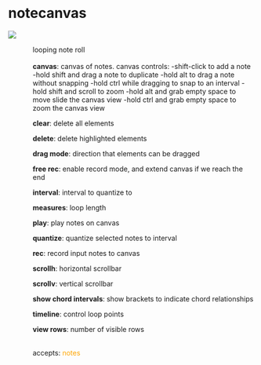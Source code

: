 
<a name=notecanvas></a><br>
# <b>notecanvas</b>
<img src="../images/notecanvas.png"><br>
<div style="display:inline-block;margin-left:50px;">
looping note roll<br/><br/>
<b>canvas</b>: canvas of notes. canvas controls:
-shift-click to add a note
-hold shift and drag a note to duplicate
-hold alt to drag a note without snapping
-hold ctrl while dragging to snap to an interval
-hold shift and scroll to zoom
-hold alt and grab empty space to move slide the canvas view
-hold ctrl and grab empty space to zoom the canvas view<br>

<b>clear</b>: delete all elements<br>

<b>delete</b>: delete highlighted elements<br>

<b>drag mode</b>: direction that elements can be dragged<br>

<b>free rec</b>: enable record mode, and extend canvas if we reach the end<br>

<b>interval</b>: interval to quantize to<br>

<b>measures</b>: loop length<br>

<b>play</b>: play notes on canvas<br>

<b>quantize</b>: quantize selected notes to interval<br>

<b>rec</b>: record input notes to canvas<br>

<b>scrollh</b>: horizontal scrollbar<br>

<b>scrollv</b>: vertical scrollbar<br>

<b>show chord intervals</b>: show brackets to indicate chord relationships<br>

<b>timeline</b>: control loop points<br>

<b>view rows</b>: number of visible rows<br>

<br>accepts: <font color=orange>notes</font> <br></div>
